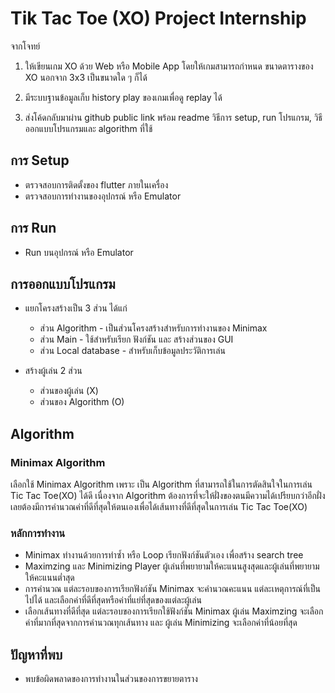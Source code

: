 # Tik Tac Toe (XO) Project Internship

จากโจทย์ 
1. ให้เขียนเกม XO ด้วย Web หรือ Mobile App โดยให้เกมสามารถกำหนด ขนาดตารางของ XO นอกจาก 3x3 เป็นขนาดใด ๆ ก็ได้

2. มีระบบฐานข้อมูลเก็บ history play ของเกมเพื่อดู replay ได้

3. ส่งโค้ดกลับมาผ่าน github public link พร้อม readme วิธีการ setup, run โปรแกรม, วิธีออกแบบโปรแกรมและ algorithm ที่ใช้


## การ Setup
* ตรวจสอบการติดตั้งของ flutter ภายในเครื่อง
* ตรวจสอบการทำงานของอุปกรณ์ หรือ Emulator

## การ Run
* Run บนอุปกรณ์ หรือ Emulator

## การออกแบบโปรแกรม
* แยกโครงสร้างเป็น 3 ส่วน ได้แก่
    * ส่วน Algorithm - เป็นส่วนโครงสร้างสำหรับการทำงานของ Minimax
    * ส่วน Main - ใช้สำหรับเรียก ฟังก์ชัน และ สร้างส่วนของ GUI
    * ส่วน Local database - สำหรับเก็บข้อมูลประวัติการเล่น

* สร้างผู้เล่น 2 ส่วน
    * ส่วนของผู้เล่น (X)
    * ส่วนของ Algorithm (O)

## Algorithm 
### Minimax Algorithm
เลือกใช้ Minimax Algorithm เพราะ เป็น Algorithm ที่สามารถใช้ในการตัดสินใจในการเล่น Tic Tac Toe(XO) ได้ดี เนื่องจาก Algorithm ต้องการที่จะให้ฝั่งของตนมีความได้เปรียบกว่าอีกฝั่งเลยต้องมีการคำนวณค่าที่ดีที่สุดให้ตนเองเพื่อได้เส้นทางที่ดีที่สุดในการเล่น Tic Tac Toe(XO) 

### หลักการทำงาน
 * Minimax ทำงานด้วยการทำซ้ำ หรือ Loop เรียกฟังก์ชันตัวเอง เพื่อสร้าง search tree 
 * Maximzing และ Minimizing Player ผู้เล่นที่พยายามให้คะแนนสูงสุดและผู้เล่นที่พยายามให้คะแนนต่ำสุด
 * การคำนวณ แต่ละรอบของการเรียกฟังก์ชัน Minimax จะคำนวณคะแนน แต่ละเหตุการณ์ที่เป็นไปได้ และเลือกค่าที่ดีที่สุดหรือค่าที่แย่ที่สุดของแต่ละผู้เล่น
 * เลือกเส้นทางที่ดีที่สุด แต่ละรอบของการเรียกใช้ฟังก์ชัน Minimax ผู้เล่น Maximzing จะเลือกค่าที่มากที่สุดจากการคำนวณทุกเส้นทาง และ ผู้เล่น Minimizing จะเลือกค่าที่น้อยที่สุด


## ปัญหาที่พบ
* พบข้อผิดพลาดของการทำงานในส่วนของการขยายตาราง 





 
